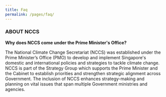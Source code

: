 ```yaml
---
title: Faq
permalink: /pages/faq/
---
```


### ABOUT NCCS

**Why does NCCS come under the Prime Minister's Office?**

The National Climate Change Secretariat (NCCS) was established under the Prime Minister’s Office (PMO) to develop and implement Singapore's domestic and international policies and strategies to tackle climate change. NCCS is part of the Strategy Group which supports the Prime Minister and the Cabinet to establish priorities and strengthen strategic alignment across Government. The inclusion of NCCS enhances strategy-making and planning on vital issues that span multiple Government ministries and agencies.